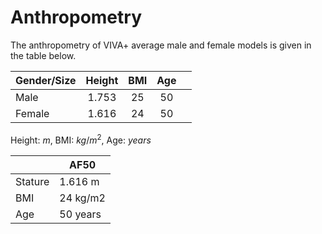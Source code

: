 # Anthropometry

The anthropometry of VIVA+ average male and female models is given in the table below.


| Gender/Size | Height | BMI | Age |   |
|-------------|:------:|:---:|:---:|---|
| Male        |  1.753 |  25 |  50 |   |
| Female      |  1.616 |  24 |  50 |   |
Height: $m$, BMI: $kg/m^2$, Age: $years$

|         | AF50    |
| ------- | --------|
| Stature | 1.616 m  |
| BMI     | 24 kg/m2 |
| Age     | 50 years |

